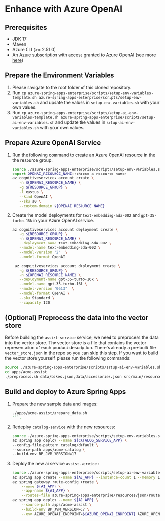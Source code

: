# Enhance with Azure OpenAI

## Prerequisites
- JDK 17
- Maven
- Azure CLI (>= 2.51.0)
- An Azure subscription with access granted to Azure OpenAI (see more [here](https://customervoice.microsoft.com/Pages/ResponsePage.aspx?id=v4j5cvGGr0GRqy180BHbR7en2Ais5pxKtso_Pz4b1_xUOFA5Qk1UWDRBMjg0WFhPMkIzTzhKQ1dWNyQlQCN0PWcu))


## Prepare the Environment Variables
1. Please navigate to the root folder of this cloned repository.
1. Run `cp azure-spring-apps-enterprise/scripts/setup-env-variables-template.sh azure-spring-apps-enterprise/scripts/setup-env-variables.sh` and update the values in `setup-env-variables.sh` with your own values.
1. Run `cp azure-spring-apps-enterprise/scripts/setup-ai-env-variables-template.sh azure-spring-apps-enterprise/scripts/setup-ai-env-variables.sh` and update the values in `setup-ai-env-variables.sh` with your own values.


## Prepare Azure OpenAI Service

1. Run the following command to create an Azure OpenAI resource in the the resource group.

   ```bash
   source ./azure-spring-apps-enterprise/scripts/setup-env-variables.sh
   export OPENAI_RESOURCE_NAME=<choose-a-resource-name>
   az cognitiveservices account create \
      -n ${OPENAI_RESOURCE_NAME} \
      -g ${RESOURCE_GROUP} \
      -l eastus \
      --kind OpenAI \
      --sku s0 \
      --custom-domain ${OPENAI_RESOURCE_NAME}   
   ```

1. Create the model deployments for `text-embedding-ada-002` and `gpt-35-turbo-16k` in your Azure OpenAI service.
   ```bash
   az cognitiveservices account deployment create \
      -g ${RESOURCE_GROUP} \
      -n ${OPENAI_RESOURCE_NAME} \
      --deployment-name text-embedding-ada-002 \
      --model-name text-embedding-ada-002 \
      --model-version "2"  \
      --model-format OpenAI

    az cognitiveservices account deployment create \
      -g ${RESOURCE_GROUP} \
      -n ${OPENAI_RESOURCE_NAME} \
      --deployment-name gpt-35-turbo-16k \
      --model-name gpt-35-turbo-16k \
      --model-version "0613"  \
      --model-format OpenAI \
      --sku Standard \
      --capacity 120
   ```


## (Optional) Preprocess the data into the vector store

Before building the `assist-service` service, we need to preprocess the data into the vector store. The vector store is a file that contains the vector representation of each product description. There's already a pre-built file `vector_store.json` in the repo so you can skip this step. If you want to build the vector store yourself, please run the following commands:
```bash
source ./azure-spring-apps-enterprise/scripts/setup-ai-env-variables.sh
cd apps/acme-assist
./preprocess.sh data/bikes.json,data/accessories.json src/main/resources/vector_store.json
```


## Build and deploy to Azure Spring Apps

1. Prepare the new sample data and images:
   ```bash
   ./apps/acme-assist/prepare_data.sh
   ```.
1. Redeploy `catalog-service` with the new resources:
    ```bash
    source ./azure-spring-apps-enterprise/scripts/setup-env-variables.sh
    az spring app deploy --name ${CATALOG_SERVICE_APP} \
    --config-file-pattern catalog/default \
    --source-path apps/acme-catalog \
    --build-env BP_JVM_VERSION=17
    ```
1. Deploy the new ai service `assist-service` :
    ```bash
    source ./azure-spring-apps-enterprise/scripts/setup-ai-env-variables.sh
    az spring app create --name ${AI_APP} --instance-count 1 --memory 1Gi
    az spring gateway route-config create \
        --name ${AI_APP} \
        --app-name ${AI_APP} \
        --routes-file azure-spring-apps-enterprise/resources/json/routes/assist-service.json
    az spring app deploy --name ${AI_APP} \
        --source-path apps/acme-assist \
        --build-env BP_JVM_VERSION=17 \
        --env AZURE_OPENAI_ENDPOINT=${AZURE_OPENAI_ENDPOINT} AZURE_OPENAI_APIKEY=${AZURE_OPENAI_APIKEY} AZURE_OPENAI_CHATDEPLOYMENTID=${AZURE_OPENAI_CHATDEPLOYMENTID} AZURE_OPENAI_EMBEDDINGDEPLOYMENTID=${AZURE_OPENAI_EMBEDDINGDEPLOYMENTID}
    ```